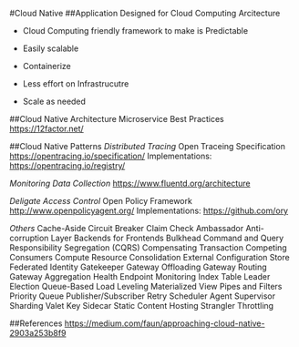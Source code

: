 #Cloud Native
##Application
Designed for Cloud Computing Arcitecture
* Cloud Computing friendly framework to make is Predictable
* Easily scalable
* Containerize

* Less effort on Infrastrucutre
* Scale as needed

##Cloud Native Architecture
Microservice Best Practices  https://12factor.net/

##Cloud Native Patterns
_Distributed Tracing_
Open Traceing Specification https://opentracing.io/specification/
Implementations: https://opentracing.io/registry/

_Monitoring Data Collection_
https://www.fluentd.org/architecture

_Deligate Access Control_
Open Policy Framework http://www.openpolicyagent.org/
Implementations: https://github.com/ory

_Others_
Cache-Aside
Circuit Breaker
Claim Check
Ambassador
Anti-corruption Layer
Backends for Frontends
Bulkhead
Command and Query Responsibility Segregation (CQRS)
Compensating Transaction
Competing Consumers
Compute Resource Consolidation
External Configuration Store
Federated Identity
Gatekeeper
Gateway Offloading
Gateway Routing
Gateway Aggregation
Health Endpoint Monitoring
Index Table
Leader Election
Queue-Based Load Leveling
Materialized View
Pipes and Filters
Priority Queue
Publisher/Subscriber
Retry
Scheduler Agent Supervisor
Sharding
Valet Key
Sidecar
Static Content Hosting
Strangler
Throttling




##References
https://medium.com/faun/approaching-cloud-native-2903a253b8f9
